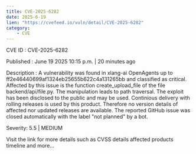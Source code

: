 ```yaml
---
title: CVE-2025-6282
date: 2025-6-19
lien: "https://cvefeed.io/vuln/detail/CVE-2025-6282"
category:
    - CVE
---
```


CVE ID : CVE-2025-6282

Published :  June 19
2025
10:15 p.m. | 20 minutes ago

Description : A vulnerability was found in xlang-ai OpenAgents up to ff2e46440699af1324eb25655b622c4a131265bb and classified as critical. Affected by this issue is the function create_upload_file of the file backend/api/file.py. The manipulation leads to path traversal. The exploit has been disclosed to the public and may be used. Continious delivery with rolling releases is used by this product. Therefore
no version details of affected nor updated releases are available. The reported GitHub issue was closed automatically with the label "not planned" by a bot.

Severity: 5.5 | MEDIUM

Visit the link for more details
such as CVSS details
affected products
timeline
and more...
